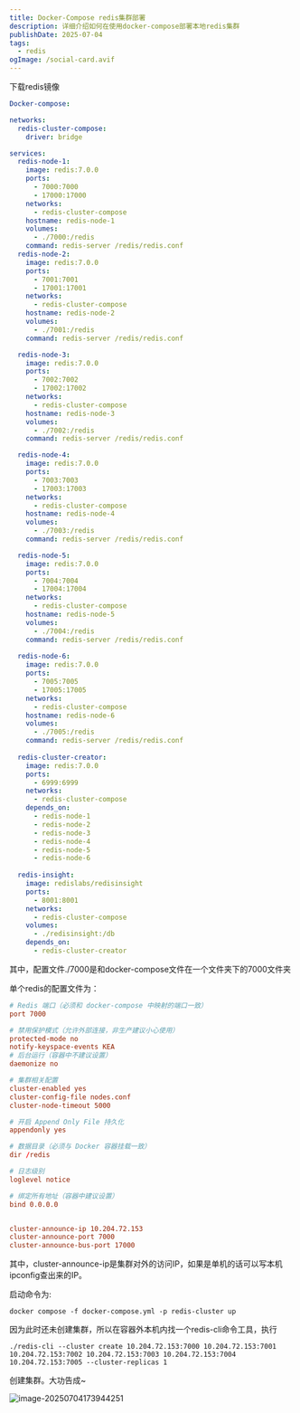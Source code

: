 ```yaml
---
title: Docker-Compose redis集群部署
description: 详细介绍如何在使用docker-compose部署本地redis集群
publishDate: 2025-07-04
tags:
  - redis
ogImage: /social-card.avif
---
```

下载redis镜像

```yml
Docker-compose:

networks:
  redis-cluster-compose:
    driver: bridge

services:
  redis-node-1:
    image: redis:7.0.0
    ports:
      - 7000:7000
      - 17000:17000
    networks:
      - redis-cluster-compose
    hostname: redis-node-1
    volumes:
      - ./7000:/redis
    command: redis-server /redis/redis.conf
  redis-node-2:
    image: redis:7.0.0
    ports:
      - 7001:7001
      - 17001:17001
    networks:
      - redis-cluster-compose
    hostname: redis-node-2
    volumes:
      - ./7001:/redis
    command: redis-server /redis/redis.conf

  redis-node-3:
    image: redis:7.0.0
    ports:
      - 7002:7002
      - 17002:17002
    networks:
      - redis-cluster-compose
    hostname: redis-node-3
    volumes:
      - ./7002:/redis
    command: redis-server /redis/redis.conf

  redis-node-4:
    image: redis:7.0.0
    ports:
      - 7003:7003
      - 17003:17003
    networks:
      - redis-cluster-compose
    hostname: redis-node-4
    volumes:
      - ./7003:/redis
    command: redis-server /redis/redis.conf

  redis-node-5:
    image: redis:7.0.0
    ports:
      - 7004:7004
      - 17004:17004
    networks:
      - redis-cluster-compose
    hostname: redis-node-5
    volumes:
      - ./7004:/redis
    command: redis-server /redis/redis.conf
  
  redis-node-6:
    image: redis:7.0.0
    ports:
      - 7005:7005
      - 17005:17005
    networks:
      - redis-cluster-compose
    hostname: redis-node-6
    volumes:
      - ./7005:/redis
    command: redis-server /redis/redis.conf
  
  redis-cluster-creator:
    image: redis:7.0.0
    ports:
      - 6999:6999
    networks:
      - redis-cluster-compose
    depends_on:
      - redis-node-1
      - redis-node-2
      - redis-node-3
      - redis-node-4
      - redis-node-5
      - redis-node-6
  
  redis-insight:
    image: redislabs/redisinsight
    ports:
      - 8001:8001
    networks:
      - redis-cluster-compose
    volumes:
      - ./redisinsight:/db
    depends_on:
      - redis-cluster-creator
```

其中，配置文件./7000是和docker-compose文件在一个文件夹下的7000文件夹



单个redis的配置文件为：

```conf
# Redis 端口（必须和 docker-compose 中映射的端口一致）
port 7000

# 禁用保护模式（允许外部连接，非生产建议小心使用）
protected-mode no
notify-keyspace-events KEA
# 后台运行（容器中不建议设置）
daemonize no

# 集群相关配置
cluster-enabled yes
cluster-config-file nodes.conf
cluster-node-timeout 5000

# 开启 Append Only File 持久化
appendonly yes

# 数据目录（必须与 Docker 容器挂载一致）
dir /redis

# 日志级别
loglevel notice

# 绑定所有地址（容器中建议设置）
bind 0.0.0.0


cluster-announce-ip 10.204.72.153
cluster-announce-port 7000
cluster-announce-bus-port 17000


```

其中，cluster-announce-ip是集群对外的访问IP，如果是单机的话可以写本机ipconfig查出来的IP。

启动命令为:

`docker compose -f docker-compose.yml -p redis-cluster up `

因为此时还未创建集群，所以在容器外本机内找一个redis-cli命令工具，执行

`./redis-cli --cluster create 10.204.72.153:7000 10.204.72.153:7001 10.204.72.153:7002 10.204.72.153:7003 10.204.72.153:7004 10.204.72.153:7005 --cluster-replicas 1`

创建集群。大功告成~

![image-20250704173944251](https://image.lino.chat/blog/202507041739559.png)

